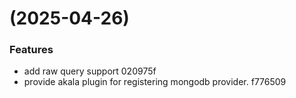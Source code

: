 #  (2025-04-26)


### Features

* add raw query support 020975f
* provide akala plugin for registering mongodb provider. f776509



